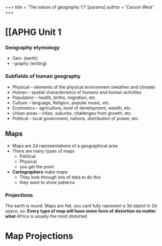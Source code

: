 +++
 title = 'The nature of geography 1.1'
[params]
	author = 'Carson West'
+++
# [[APHG Unit 1

### Geography etymology
- Geo- (earth) 
- -graphy (writing)

### Subfields of human geography
- Physical – elements of the physical environment (weather and climate) 
- Human – spatial characteristics of humans and human activities
- Population – health, births, migration, etc.
- Culture – language, Religion, popular music, etc.
- Economics – agriculture, level of development, wealth, etc.
- Urban areas – cities, suburbs, challenges from growth, etc.
- Political - local government, nations, distribution of power, etc.

## Maps
- Maps are 2d representations of a geographical area
- There are many types of maps
	- Political
	- Physical
	- you get the point
- **Cartographers** make maps 
	- They look through lots of data to do this
	- they want to show patterns
### Projections
The earth is round. Maps are flat. you cant fully represent a 3d object in 2d space, so:
**Every type of map will have some form of distortion no matter what**
Africa is usually the most distorted
# Map Projections
